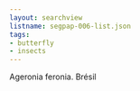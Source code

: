 ```yaml
---
layout: searchview
listname: segpap-006-list.json
tags:
- butterfly
- insects
---
```

Ageronia feronia. Brésil